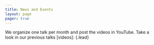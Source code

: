 ```yaml
---
title: News and Events  
layout: page 
pager: true
---
```


We organize one talk per month and post the videos in YouTube. Take a look in our  previous talks [videos]:
{.lead}


